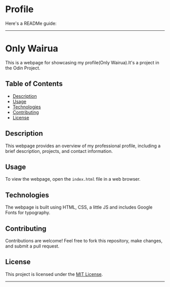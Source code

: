 # Profile
Here's a READMe guide:

---

# Only Wairua

This is a webpage for showcasing my profile(Only Wairua).It's a project in the Odin Project.

## Table of Contents

- [Description](#description)
- [Usage](#usage)
- [Technologies](#technologies)
- [Contributing](#contributing)
- [License](#license)

## Description

This webpage provides an overview of my professional profile, including a brief description, projects, and contact information.

## Usage

To view the webpage, open the `index.html` file in a web browser.

## Technologies

The webpage is built using HTML, CSS, a little JS and includes Google Fonts for typography.

## Contributing

Contributions are welcome! Feel free to fork this repository, make changes, and submit a pull request.

## License

This project is licensed under the [MIT License](LICENSE).

---

